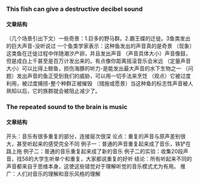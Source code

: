 
### This fish can give a destructive decibel sound
#### 文章结构
（几个场景引出下文）一些奇景：1.巨多的野马群。2.霸王蝶的迁徙。3鱼类发出的巨大声音-没听说过
一个鱼类学家表示：这种鱼发出的声音真的是奇景
（现象）这类鱼在迁徙过程中伴随潮汐产卵，并且发出声音
（声音具体大小）声音像鼓，但是成白上千甚至是百万计发出来的。有点像你距离摇滚音乐会米远
（定量声音大小）可以比得上鲸鱼，损伤海豚的听力-是能发出最大声音的水下生物之一
（问题）发出声音的鱼正受到我们的威胁，可以用一切手法来烹饪
（观点）它被过度利用，被过度捕捞-整个种群正被摧毁
（措施或愿景）当这种鱼的标志性声音被人熟知以后，它的族群就会被阻止减少了。

### The repeated sound to the brain is music
#### 文章结构
开头：音乐有很多重复的部分，连接层次很深
论点：重复的声音与原声差别很大，甚至听起来的感受完全不同
例子一：普通的声音重复起来成了音乐，铁铲在路上拖
例子二：普通的音乐重复起来成了新的音乐
例子二的实验：收集20段声音，找58的大学生听单个和重复，大家都说重复的好听
结论：所有听起来不同的声音都来自于思维本身，这使这些错觉对于理解听觉的音乐模式尤为有用。
推广：人们对音乐的理解和音乐风格的理解
